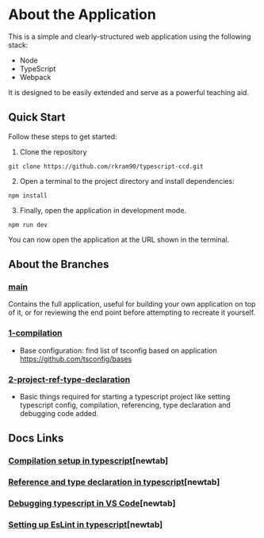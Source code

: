 # About the Application

This is a simple and clearly-structured web application using the following stack:

- Node
- TypeScript
- Webpack

It is designed to be easily extended and serve as a powerful teaching aid.

## Quick Start

Follow these steps to get started:

1. Clone the repository

`git clone https://github.com/rkram90/typescript-ccd.git`

2. Open a terminal to the project directory and install dependencies:

`npm install`

3. Finally, open the application in development mode.

`npm run dev`

You can now open the application at the URL shown in the terminal.

## About the Branches

### [main](https://github.com/rkram90/typescript-ccd.git)

Contains the full application, useful for building your own application on top of it, or for reviewing the end point before attempting to recreate it yourself.

### [1-compilation](https://github.com/rkram90/typescript-ccd/tree/compilation)

- Base configuration: find list of tsconfig based on application  https://github.com/tsconfig/bases

### [2-project-ref-type-declaration](https://github.com/rkram90/typescript-ccd/tree/project-ref-type-declaration)

- Basic things required for starting a typescript project like setting typescript config, compilation, referencing, type declaration and debugging code added.

## Docs Links

### [Compilation setup in typescript](https://docs.google.com/viewer?url=https://rkramblog.files.wordpress.com/2023/05/compilation-notes.pdf)[newtab]

### [Reference and type declaration in typescript](https://docs.google.com/viewer?url=https://rkramblog.files.wordpress.com/2023/05/project-ref-type-declaration.pdf)[newtab]

### [Debugging typescript in VS Code](https://docs.google.com/viewer?url=https://rkramblog.files.wordpress.com/2023/05/debugging-typescript.pdf)[newtab]

### [Setting up EsLint in typescript](https://docs.google.com/viewer?url=https://rkramblog.files.wordpress.com/2023/05/eslint-standization.pdf)[newtab]